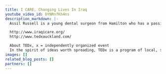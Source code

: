 ```yaml
---
title: I CARE, Changing Lives In Iraq
youtube_video_id: bYNRnfKh4ns
description_markdown: |-
  Assil Russell is a young dental surgeon from Hamilton who has a passion for helping others. Born in Iraq and raised in New Zealand, at the age of 21 Assil set up New Zealand's first and only registered medical and dental charity for Iraqi orphans and disadvantaged children - ICARE (Iraqi Children's Aid & Repair Endeavour). Assil believes that "You don't have to be a doctor to save lives" and ICARE is now an international movement that is empowering ordinary people from all walks of life to make a real difference, one smile at a time.

  http://www.iraqicare.org/
  http://www.tedxauckland.com/

  About TEDx, x = independently organized event
  In the spirit of ideas worth spreading, TEDx is a program of local, self-organized events that bring people together to share a TED-like experience. At a TEDx event, TEDTalks video and live speakers combine to spark deep discussion and connection in a small group. These local, self-organized events are branded TEDx, where x = independently organized TED event. The TED Conference provides general guidance for the TEDx program, but individual TEDx events are self-organized.* (*Subject to certain rules and regulations)
images: []
related_blog_posts: []
partners: []
---
```

